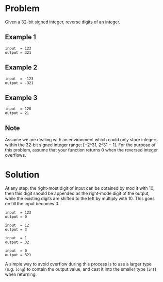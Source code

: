 # Problem

Given a 32-bit signed integer, reverse digits of an integer.

## Example 1

```
input  = 123
output = 321
```

## Example 2

```
input  = -123
output = -321
```

## Example 3

```
input  = 120
output = 21
```

## Note

Assume we are dealing with an environment which could only store integers within the 32-bit signed integer range: [−2^31, 2^31 − 1]. For the purpose of this problem, assume that your function returns 0 when the reversed integer overflows.

# Solution

At any step, the right-most digit of input can be obtained by mod it with 10, then this digit should be appended as the right-mode digit of the output, while the existing digits are shifted to the left by multiply with 10. This goes on till the input becomes 0.

```
input  = 123
output = 0

input  = 12
output = 3

input  = 1
output = 32

input  = 0
output = 321
```

A simple way to avoid overflow during this process is to use a larger type (e.g. `long`) to contain the output value, and cast it into the smaller type (`int`) when returning.
